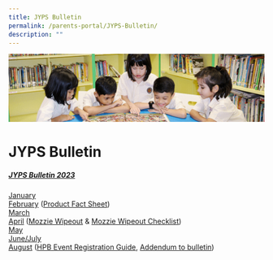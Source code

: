 ```yaml
---
title: JYPS Bulletin
permalink: /parents-portal/JYPS-Bulletin/
description: ""
---
```

![](/images/banner.gif)

JYPS Bulletin
=============

##### <u>JYPS Bulletin 2023</u>

[January](/files/January%20Bulletin_2023_FINAL_Updated.pdf) <br>
[February](/files/February%20Bulletin_2023_Final.pdf) ([Product Fact Sheet](/files/Product%20Fact%20Sheet%20Year%202023.pdf))<br>
[March](/files/march2023.pdf)<br>
[April](/files/april12023.pdf) ([Mozzie Wipeout](/files/april22023.pdf)&nbsp;&amp;&nbsp;[Mozzie Wipeout Checklist](/files/april32023.pdf))<br>
[May](/files/may_bulletin_2023_for%20circulation_updated.pdf)<br>
[June/July](/files/june-july_bulletin_2023_for%20circulation.pdf)<br>
[August](/files/august_bulletin_2023_for%20circulation%20updated.pdf) ([HPB Event Registration Guide](/files/hpb%20event%20registration%20guide.pdf), [Addendum to bulletin](/files/addendum%20to%20the%20jyps%20bulletin%20(august%20issue).pdf))